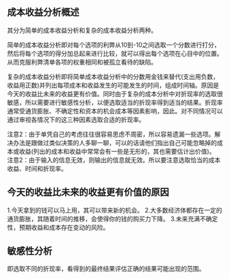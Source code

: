 ## 成本收益分析概述
其分为简单的成本收益分析和复杂的成本收益分析两种。

简单的成本收益分析即对每个选项的利弊从10到-10之间选取一个分数进行打分，然后将每个选项的得分加总起来进行比较，就可以得出每个选项在心目中的位置。从而克服利弊清单各项的权重相同和被孤立看待的缺陷。

复杂的成本收益分析即将简单成本收益分析中的分数用金钱来替代(支出用负数，收益用正数)并列出每项成本和收益发生的可能发生的时间，组成时间轴。原因是今天的收益比未来的收益更有价值。同时由于复杂的成本分析中对折现率的选取很敏感，所以需要进行敏感性分析，以便选取适当的折现率得到适当的结果。折现率通常受通货膨胀、不确定性和资本的机会成本等因素影响，因此。对不同情况可以通过审视各情况下的这三种因素选取合适的折现率。

注意2：由于单凭自己的考虑往往很容易思虑不周密，所以容易遗漏一些选项。解决办法是跟做过类似决策的人多聊一聊，可以的话请他们指出自己可能忽略掉的成本或收益(列出的成本和收益中常常会有一些是无形的，其也需要估计出价值)。
注意2：由于输入的信息无效，则输出的信息就无效。所以要注意选取恰当的成本收益、时间和折现率。

## 今天的收益比未来的收益更有价值的原因
1.今天拿到的钱可以马上用，其可以带来新的机会。
2.大多数经济体都存在一定的通货膨胀，其随着时间的推移，会使得你的钱的购买力下降。
3.未来充满不确定性，预期收益和成本存在变动的风险。

## 敏感性分析
即选取不同的折现率，看得到的最终结果评估正确的结果可能出现的范围。


